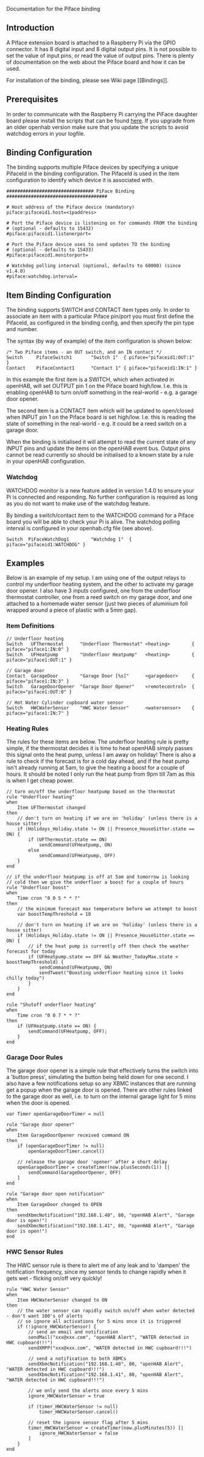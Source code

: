 Documentation for the Piface binding

## Introduction

A Piface extension board is attached to a Raspberry Pi via the GPIO connector. It has 8 digital input and 8 digital output pins. It is not possible to set the value of input pins, or read the value of output pins. There is plenty of documentation on the web about the Piface board and how it can be used.

For installation of the binding, please see Wiki page [[Bindings]].

## Prerequisites

In order to communicate with the Raspberry Pi carrying the PiFace daughter board please install the scripts that can be found [here](https://github.com/openhab/openhab/tree/master/bundles/binding/org.openhab.binding.piface/scripts). If you upgrade from an older openhab version make sure that you update the scripts to avoid watchdog errors in your logfile.

## Binding Configuration

The binding supports multiple Piface devices by specifying a unique PifaceId in the binding configuration. The PifaceId is used in the item configuration to identify which device it is associated with.

    ################################ PiFace Binding #####################################
    
    # Host address of the Piface device (mandatory)
    piface:pifaceid1.host=<ipaddress>
    
    # Port the Piface device is listening on for commands FROM the binding
    # (optional - defaults to 15432)
    #piface:pifaceid1.listenerport=
    
    # Port the Piface device uses to send updates TO the binding
    # (optional - defaults to 15433)
    #piface:pifaceid1.monitorport=
    
    # Watchdog polling interval (optional, defaults to 60000) (since v1.4.0)
    #piface:watchdog.interval=

## Item Binding Configuration

The binding supports SWITCH and CONTACT item types only. In order to associate an item with a particular Piface pin/port you must first define the PifaceId, as configured in the binding config, and then specify the pin type and number.

The syntax (by way of example) of the item configuration is shown below:

    /* Two Piface items - an OUT switch, and an IN contact */
    Switch     PifaceSwitch1       "Switch 1"  { piface="pifaceid1:OUT:1" }
    Contact    PifaceContact1      "Contact 1" { piface="pifaceid1:IN:1" }

In this example the first item is a SWITCH, which when activated in openHAB, will set OUTPUT pin 1 on the Piface board high/low. I.e. this is enabling openHAB to turn on/off something in the real-world - e.g. a garage door opener.

The second item is a CONTACT item which will be updated to open/closed when INPUT pin 1 on the Piface board is set high/low. I.e. this is reading the state of something in the real-world - e.g. it could be a reed switch on a garage door.

When the binding is initialised it will attempt to read the current state of any INPUT pins and update the items on the openHAB event bus. Output pins cannot be read currently so should be initialised to a known state by a rule in your openHAB configuration.

### Watchdog

WATCHDOG monitor is a new feature added in version 1.4.0 to ensure your Pi is connected and responding. No further configuration is required as long as you do not want to make use of the watchdog feature. 

By binding a switch/contact item to the WATCHDOG command for a Piface board you will be able to check your Pi is alive. The watchdog polling interval is configured in your openhab.cfg file (see above).

    Switch  PiFaceWatchDog1        "Watchdog 1"  { piface="pifaceid1:WATCHDOG" }

## Examples

Below is an example of my setup. I am using one of the output relays to control my underfloor heating system, and the other to activate my garage door opener. I also have 3 inputs configured, one from the underfloor thermostat controller, one from a reed switch on my garage door, and one attached to a homemade water sensor (just two pieces of aluminium foil wrapped around a piece of plastic with a 5mm gap).

### Item Definitions

    // Underfloor heating
    Switch   UFThermostat      "Underfloor Thermostat" <heating>        { piface="piface1:IN:0" }
    Switch   UFHeatpump        "Underfloor Heatpump"   <heating>        { piface="piface1:OUT:1" }
    
    // Garage door
    Contact  GarageDoor        "Garage Door [%s]"      <garagedoor>     { piface="piface1:IN:3" }
    Switch   GarageDoorOpener  "Garage Door Opener"    <remotecontrol>  { piface="piface1:OUT:0" }
    
    // Hot Water Cylinder cupboard water sensor
    Switch   HWCWaterSensor    "HWC Water Sensor"      <watersensor>    { piface="piface1:IN:7" }

### Heating Rules

The rules for these items are below. The underfloor heating rule is pretty simple, if the thermostat decides it is time to heat openHAB simply passes this signal onto the heat pump, unless I am away on holiday! There is also a rule to check if the forecast is for a cold day ahead, and if the heat pump isn't already running at 5am, to give the heating a boost for a couple of hours. It should be noted I only run the heat pump from 9pm till 7am as this is when I get cheap power.

    // turn on/off the underfloor heatpump based on the thermostat
    rule "Underfloor heating"
    when
        Item UFThermostat changed
    then
        // don't turn on heating if we are on 'holiday' (unless there is a house sitter)
        if (Holidays_Holiday.state != ON || Presence_HouseSitter.state == ON) {
            if (UFThermostat.state == ON)
                sendCommand(UFHeatpump, ON)
            else
                sendCommand(UFHeatpump, OFF)
        }
    end
    
    // if the underfloor heatpump is off at 5am and tomorrow is looking
    // cold then we give the underfloor a boost for a couple of hours
    rule "Underfloor boost"
    when
        Time cron "0 0 5 * * ?"
    then
        // the minimum forecast max temperature before we attempt to boost
        var boostTempThreshold = 10
    
        // don't turn on heating if we are on 'holiday' (unless there is a house sitter)
        if (Holidays_Holiday.state != ON || Presence_HouseSitter.state == ON) {
            // if the heat pump is currently off then check the weather forecast for today
            if (UFHeatpump.state == OFF && Weather_TodayMax.state < boostTempThreshold) {
                sendCommand(UFHeatpump, ON)
                sendTweet("Boosting underfloor heating since it looks chilly today")
            }
        }
    end
    
    rule "Shutoff underfloor heating"
    when
        Time cron "0 0 7 * * ?"
    then
        if (UFHeatpump.state == ON) {
            sendCommand(UFHeatpump, OFF);
        }
    end

### Garage Door Rules

The garage door opener is a simple rule that effectively turns the switch into a 'button press', simulating the button being held down for one second. I also have a few notifications setup so any XBMC instances that are running get a popup when the garage door is opened. There are other rules linked to the garage door as well, i.e. to turn on the internal garage light for 5 mins when the door is opened.

    var Timer openGarageDoorTimer = null
    
    rule "Garage door opener"
    when
        Item GarageDoorOpener received command ON
    then
        if (openGarageDoorTimer != null)
            openGarageDoorTimer.cancel()
    
        // release the garage door 'opener' after a short delay
        openGarageDoorTimer = createTimer(now.plusSeconds(1)) [|
            sendCommand(GarageDoorOpener, OFF)
        ]
    end
    
    rule "Garage door open notification"
    when
        Item GarageDoor changed to OPEN
    then
        sendXbmcNotification("192.168.1.40", 80, "openHAB Alert", "Garage door is open!")
        sendXbmcNotification("192.168.1.41", 80, "openHAB Alert", "Garage door is open!")
    end

### HWC Sensor Rules

The HWC sensor rule is there to alert me of any leak and to 'dampen' the notification frequency, since my sensor tends to change rapidly when it gets wet - flicking on/off very quickly!

    rule "HWC Water Sensor"
    when
        Item HWCWaterSensor changed to ON
    then
        // the water sensor can rapidly switch on/off when water detected - don't want 100's of alerts
        // so ignore all activations for 5 mins once it is triggered
        if (!ignore_HWCWaterSensor) {
            // send an email and notification
            sendMail("xxx@xxx.com", "openHAB Alert", "WATER detected in HWC cupboard!!!")
            sendXMPP("xxx@xxx.com", "WATER detected in HWC cupboard!!!")
    
            // send a notification to both XBMCs
            sendXbmcNotification("192.168.1.40", 80, "openHAB Alert", "WATER detected in HWC cupboard!!!")
            sendXbmcNotification("192.168.1.41", 80, "openHAB Alert", "WATER detected in HWC cupboard!!!")
    
            // we only send the alerts once every 5 mins
            ignore_HWCWaterSensor = true
    
            if (timer_HWCWaterSensor != null)
                timer_HWCWaterSensor.cancel()
    
            // reset the ignore sensor flag after 5 mins
            timer_HWCWaterSensor = createTimer(now.plusMinutes(5)) [|
                ignore_HWCWaterSensor = false
            ]
        }
    end
